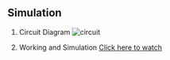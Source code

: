 ## Simulation

1.  Circuit Diagram 
![circuit](https://github.com/Lokesh12121/M2_Room_Temperatue_Monitering_SYS/blob/main/3_Implementation/simulation/circuit-main.gif)

2.  Working and Simulation
[Click here to watch](https://github.com/Lokesh12121/M2_Room_Temperatue_Monitering_SYS/blob/main/3_Implementation/simulation/Simulation_working.mp4)
